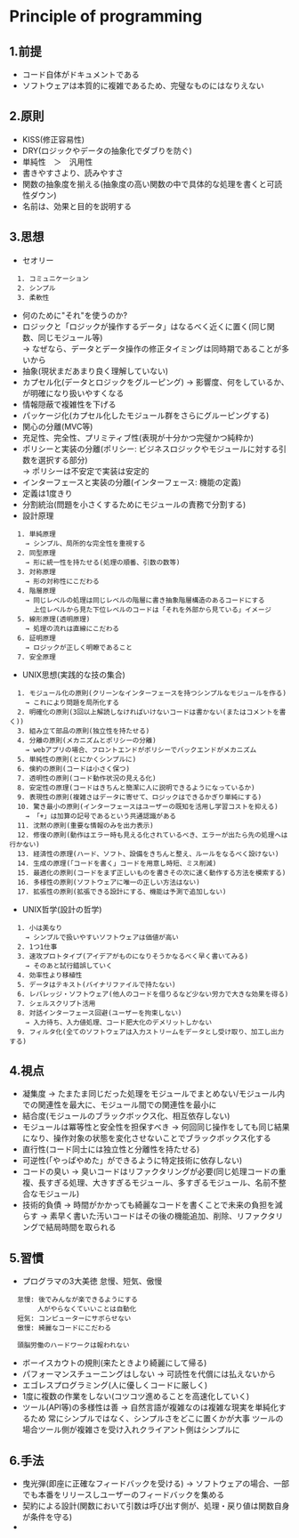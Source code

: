 # Principle of programming

## 1.前提
- コード自体がドキュメントである
- ソフトウェアは本質的に複雑であるため、完璧なものにはなりえない

## 2.原則
- KISS(修正容易性)
- DRY(ロジックやデータの抽象化でダブりを防ぐ)
- 単純性　＞　汎用性
- 書きやすさより、読みやすさ
- 関数の抽象度を揃える(抽象度の高い関数の中で具体的な処理を書くと可読性ダウン)
- 名前は、効果と目的を説明する

## 3.思想
- セオリー
```
  1. コミュニケーション
  2. シンプル
  3. 柔軟性
```
- 何のために"それ"を使うのか?
- ロジックと「ロジックが操作するデータ」はなるべく近くに置く(同じ関数、同じモジュール等)  
  → なぜなら、データとデータ操作の修正タイミングは同時期であることが多いから
- 抽象(現状まだあまり良く理解していない)
- カプセル化(データとロジックをグルーピング)
  → 影響度、何をしているか、が明確になり扱いやすくなる
- 情報隠蔽で複雑性を下げる
- パッケージ化(カプセル化したモジュール群をさらにグルーピングする)
- 関心の分離(MVC等)
- 充足性、完全性、プリミティブ性(表現が十分かつ完璧かつ純粋か)
- ポリシーと実装の分離(ポリシー: ビジネスロジックやモジュールに対する引数を選択する部分)  
  → ポリシーは不安定で実装は安定的
- インターフェースと実装の分離(インターフェース: 機能の定義)
- 定義は1度きり
- 分割統治(問題を小さくするためにモジュールの責務で分割する)
- 設計原理
```
  1. 単純原理
    → シンプル、局所的な完全性を重視する
  2. 同型原理
    → 形に統一性を持たせる(処理の順番、引数の数等)
  3. 対称原理
    → 形の対称性にこだわる
  4. 階層原理
    → 同じレベルの処理は同じレベルの階層に書き抽象階層構造のあるコードにする
      上位レベルから見た下位レベルのコードは「それを外部から見ている」イメージ
  5. 線形原理(透明原理)
    → 処理の流れは直線にこだわる
  6. 証明原理
    → ロジックが正しく明瞭であること
  7. 安全原理
```
- UNIX思想(実践的な技の集合)
```
  1. モジュール化の原則(クリーンなインターフェースを持つシンプルなモジュールを作る)
    → これにより問題を局所化する
  2. 明確化の原則(3回以上解読しなければいけないコードは書かない(またはコメントを書く))
  3. 組み立て部品の原則(独立性を持たせる)
  4. 分離の原則(メカニズムとポリシーの分離)
    → webアプリの場合、フロントエンドがポリシーでバックエンドがメカニズム
  5. 単純性の原則(とにかくシンプルに)
  6. 倹約の原則(コードは小さく保つ)
  7. 透明性の原則(コード動作状況の見える化)
  8. 安定性の原理(コードはきちんと簡潔に人に説明できるようになっているか)
  9. 表現性の原則(複雑さはデータに寄せて、ロジックはできるかぎり単純にする)
  10. 驚き最小の原則(インターフェースはユーザーの既知を活用し学習コストを抑える)
    → 「+」は加算の記号であるという共通認識がある
  11. 沈黙の原則(重要な情報のみを出力表示)
  12. 修復の原則(動作はエラー時も見える化されているべき、エラーが出たら先の処理へは行かない)
  13. 経済性の原理(ハード、ソフト、設備をきちんと整え、ルールをなるべく設けない)
  14. 生成の原理(「コードを書く」コードを用意し時短、ミス削減)
  15. 最適化の原則(コードをまず正しいものを書きその次に速く動作する方法を模索する)
  16. 多様性の原則(ソフトウェアに唯一の正しい方法はない)
  17. 拡張性の原則(拡張できる設計にする、機能は予測で追加しない)
```
- UNIX哲学(設計の哲学)
```
  1. 小は美なり
    → シンプルで扱いやすいソフトウェアは価値が高い
  2. 1つ1仕事
  3. 速攻プロトタイプ(アイデアがものになりそうかなるべく早く書いてみる)
    → そのあと試行錯誤していく
  4. 効率性より移植性
  5. データはテキスト(バイナリファイルで持たない)
  6. レバレッジ・ソフトウェア(他人のコードを借りるなど少ない労力で大きな効果を得る)
  7. シェルスクリプト活用
  8. 対話インターフェース回避(ユーザーを拘束しない)
    → 入力待ち、入力値処理、コード肥大化のデメリットしかない
  9. フィルタ化(全てのソフトウェアは入力ストリームをデータとし受け取り、加工し出力する)
```

## 4.視点
- 凝集度
  → たまたま同じだった処理をモジュールでまとめない/モジュール内での関連性を最大に、モジュール間での関連性を最小に
- 結合度(モジュールのブラックボックス化、相互依存しない)
- モジュールは冪等性と安全性を担保すべき
  → 何回同じ操作をしても同じ結果になり、操作対象の状態を変化させないことでブラックボックス化する
- 直行性(コード同士には独立性と分離性を持たせる)
- 可逆性(「やっぱやめた」ができるように特定技術に依存しない)
- コードの臭い
  → 臭いコードはリファクタリングが必要(同じ処理コードの重複、長すぎる処理、大きすぎるモジュール、多すぎるモジュール、名前不整合なモジュール)
- 技術的負債
  → 時間がかかっても綺麗なコードを書くことで未来の負担を減らす
  → 素早く書いた汚いコードはその後の機能追加、削除、リファクタリングで結局時間を取られる

## 5.習慣
- プログラマの3大美徳 怠慢、短気、傲慢
```
  怠慢: 後でみんなが楽できるようにする
       人がやらなくていいことは自動化
  短気: コンピューターにサボらせない
  傲慢: 綺麗なコードにこだわる
  
  頭脳労働のハードワークは報われない
```
- ボーイスカウトの規則(来たときより綺麗にして帰る)
- パフォーマンスチューニングはしない
  → 可読性を代償には払えないから
- エゴレスプログラミング(人に優しくコードに厳しく)
- 1度に複数の作業をしない(コツコツ進めることを高速化していく)
- ツール(API等)の多様性は善
  → 自然言語が複雑なのは複雑な現実を単純化するため
    常にシンプルではなく、シンプルさをどこに置くかが大事
    ツールの場合ツール側が複雑さを受け入れクライアント側はシンプルに

## 6.手法
- 曳光弾(即座に正確なフィードバックを受ける)
  → ソフトウェアの場合、一部でも本番をリリースしユーザーのフィードバックを集める
- 契約による設計(関数において引数は呼び出す側が、処理・戻り値は関数自身が条件を守る)
- 

